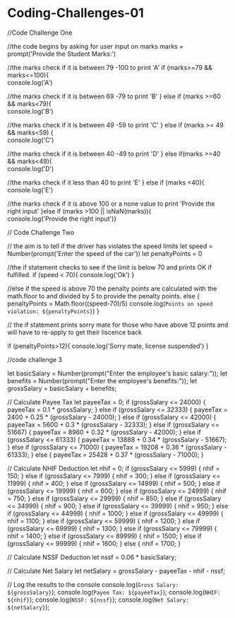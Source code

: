 # Coding-Challenges-01

//Code Challenge One

  //the code begins by asking for user input on marks
  marks = prompt('Provide the Student Marks:')

  //the marks check if it is between 79 -100 to print 'A'
if (marks>=79 && marks<=100){  
  console.log('A')

  //the marks check if it is between 69 -79 to print 'B'
} else if (marks >=60 && marks<79){  
  console.log('B')

  //the marks check if it is between 49 -59 to print 'C'
} else if (marks >= 49 && marks<59) {   
  console.log('C')

  //the marks check if it is between 40 -49 to print 'D'
} else if(marks >=40 && marks<49){   
  console.log('D') 

  //the marks check if it less than 40 to print 'E'
} else if (marks <40){    
   console.log('E')

//the marks check if it is above 100 or a none value to print 'Provide the right input'
}else if (marks >100 || isNaN(marks)){  
 console.log('Provide the right input')}



// Code Challenge Two

// the aim is to tell if the driver has violates the speed limits
let speed = Number(prompt('Enter the speed of the car'))
let penaltyPoints = 0

//the if statement checks to see if the limit is below 70 and prints OK if fulfilled.
 if (speed < 70){
     console.log('Ok')
  }

//else if the speed is above 70 the penalty points are calculated with the math.floor to and divided by 5 to provide the penalty points.
  else {
    penaltyPoints = Math.floor((speed-70)/5)
    console.log(`Points on speed violation: ${penaltyPoints}`)
  }

// the if statement prints sorry mate for those who have above 12 points and will have to re-apply to get their liscence back

  if (penaltyPoints>12){
   console.log('Sorry mate, license suspended')
  }


  //code challenge 3

  let basicSalary = Number(prompt("Enter the employee's basic salary:"));
let benefits = Number(prompt("Enter the employee's benefits:"));
let grossSalary = basicSalary + benefits;

  // Calculate Payee Tax
let payeeTax = 0;
  if (grossSalary <= 24000) {
    payeeTax = 0.1 * grossSalary;
  } else if (grossSalary <= 32333) {
    payeeTax = 2400 + 0.25 * (grossSalary - 24000);
  } else if (grossSalary <= 42000) {
    payeeTax = 5600 + 0.3 * (grossSalary - 32333);
  } else if (grossSalary <= 51667) {
  payeeTax = 8960 + 0.32 * (grossSalary - 42000);
  } else if (grossSalary <= 61333) {
  payeeTax = 13888 + 0.34 * (grossSalary - 51667);
} else if (grossSalary <= 71000) {
  payeeTax = 19208 + 0.36 * (grossSalary - 61333);
} else {
  payeeTax = 25428 + 0.37 * (grossSalary - 71000);
}


  // Calculate NHIF Deduction
  let nhif = 0;
  if (grossSalary <= 5999) {
    nhif = 150;
  } else if (grossSalary <= 7999) {
    nhif = 300;
  } else if (grossSalary <= 11999) {
    nhif = 400;
  } else if (grossSalary <= 14999) {
    nhif = 500;
  } else if (grossSalary <= 19999) {
    nhif = 600;
  } else if (grossSalary <= 24999) {
    nhif = 750;
  } else if (grossSalary <= 29999) {
    nhif = 850;
  } else if (grossSalary <= 34999) {
    nhif = 900;
  } else if (grossSalary <= 39999) {
    nhif = 950;
  } else if (grossSalary <= 44999) {
    nhif = 1000;
  } else if (grossSalary <= 49999) {
    nhif = 1100;
  } else if (grossSalary <= 59999) {
    nhif = 1200;
  } else if (grossSalary <= 69999) {
    nhif = 1300;
  } else if (grossSalary <= 79999) {
    nhif = 1400;
  } else if (grossSalary <= 89999) {
    nhif = 1500;
  } else if (grossSalary <= 99999) {
    nhif = 1600;
  } else {
    nhif = 1700;
  }
  
  // Calculate NSSF Deduction
  let nssf = 0.06 * basicSalary;
  
  // Calculate Net Salary
  let netSalary = grossSalary - payeeTax - nhif - nssf;
  
  // Log the results to the console
  console.log(`Gross Salary: ${grossSalary}`);
  console.log(`Payee Tax: ${payeeTax}`);
  console.log(`NHIF: ${nhif}`);
  console.log(`NSSF: ${nssf}`);
  console.log(`Net Salary: ${netSalary}`);